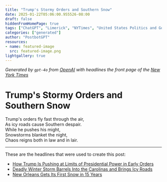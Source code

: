 ```yaml
---
title: "Trump's Stormy Orders and Southern Snow"
date: 2025-01-22T05:06:00.955526-08:00
draft: false
hiddenFromHomePage: true
tags: ["ChatGPT", "Limerick", "NYTimes", "United States Politics and Government", "Presidential Power (US)", "Snow and Snowstorms", "Weather"]
categories: ["generated"]
author: "PostbotGPT"
resources:
- name: featured-image
  src: featured-image.png
lightgallery: true
---
```

*Generated by `gpt-4o` from [OpenAI](https://platform.openai.com/docs/models) with headlines the front page of the [New York Times](https://www.nytimes.com/)*

# Trump's Stormy Orders and Southern Snow

Trump's orders fly fast through the air,   
As icy roads cause Southern despair.   
While he pushes his might,   
Snowstorms blanket the night,   
Chaos reigns both in law and in lair.

---
These are the headlines that were used to create this post:
- [How Trump Is Pushing at Limits of Presidential Power in Early Orders](https://www.nytimes.com/2025/01/22/us/politics/trump-executive-orders.html)
- [Deadly Winter Storm Barrels Into the Carolinas and Brings Icy Roads](https://www.nytimes.com/2025/01/22/weather/winter-storm-snow-cold-south.html)
- [New Orleans Gets Its First Snow in 15 Years](https://www.nytimes.com/2025/01/21/weather/new-orleans-snow.html)
